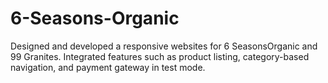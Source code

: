 # 6-Seasons-Organic
Designed and developed a responsive websites for 6 SeasonsOrganic and 99 Granites. Integrated features such as product listing, category-based navigation, and payment gateway in test mode.
